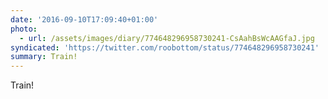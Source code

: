 ```yaml
---
date: '2016-09-10T17:09:40+01:00'
photo:
  - url: /assets/images/diary/774648296958730241-CsAahBsWcAAGfaJ.jpg
syndicated: 'https://twitter.com/roobottom/status/774648296958730241'
summary: Train!
---
```

Train! 
